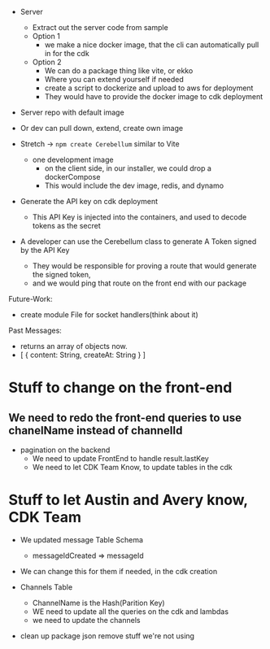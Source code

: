 - Server

  - Extract out the server code from sample
  - Option 1
    - we make a nice docker image, that the cli can automatically pull in for the cdk
  - Option 2
    - We can do a package thing like vite, or ekko
    - Where you can extend yourself if needed
    - create a script to dockerize and upload to aws for deployment
    - They would have to provide the docker image to cdk deployment

- Server repo with default image
- Or dev can pull down, extend, create own image
- Stretch -> `npm create Cerebellum` similar to Vite
  - one development image
    - on the client side, in our installer, we could drop a dockerCompose
    - This would include the dev image, redis, and dynamo
- Generate the API key on cdk deployment

  - This API Key is injected into the containers, and used to decode tokens as the secret

- A developer can use the Cerebellum class to generate A Token signed by the API Key
  - They would be responsible for proving a route that would generate the signed token,
  - and we would ping that route on the front end with our package

Future-Work:

- create module File for socket handlers(think about it)

Past Messages:

- returns an array of objects now.
- [
  {
  content: String,
  createAt: String
  }
  ]

# Stuff to change on the front-end

## We need to redo the front-end queries to use chanelName instead of channelId

- pagination on the backend
  - We need to update FrontEnd to handle result.lastKey
  - We need to let CDK Team Know, to update tables in the cdk

# Stuff to let Austin and Avery know, CDK Team

- We updated message Table Schema

  - messageIdCreated => messageId

- We can change this for them if needed, in the cdk creation
- Channels Table

  - ChannelName is the Hash(Parition Key)
  - WE need to update all the queries on the cdk and lambdas
  - we need to update the channels

- clean up package json remove stuff we're not using
